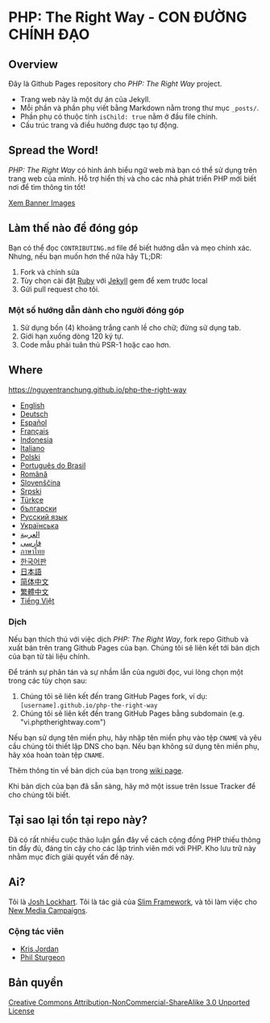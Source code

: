 # PHP: The Right Way - CON ĐƯỜNG CHÍNH ĐẠO

## Overview

Đây là Github Pages repository cho _PHP: The Right Way_ project.

* Trang web này là một dự án của Jekyll.
* Mỗi phần và phần phụ viết bằng Markdown nằm trong thư mục `_posts/`.
* Phần phụ có thuộc tính `isChild: true` nằm ở đầu file chính.
* Cấu trúc trang và điều hướng được tạo tự động.

## Spread the Word!

_PHP: The Right Way_ có hình ảnh biểu ngữ web mà bạn có thể sử dụng trên trang web của mình. Hỗ trợ hiển thị và cho các nhà phát triển PHP mới biết nơi để tìm thông tin tốt!

[Xem Banner Images](http://www.phptherightway.com/banners.html)

## Làm thế nào để đóng góp

Bạn có thể đọc `CONTRIBUTING.md` file để biết hướng dẫn và mẹo chính xác. Nhưng, nếu bạn muốn hơn thế nữa hãy TL;DR:

1. Fork và chỉnh sửa
2. Tùy chọn cài đặt [Ruby](https://rvm.io/rvm/install/) với [Jekyll](https://github.com/mojombo/jekyll/) gem để xem trước local
3. Gửi pull request cho tôi.

### Một số hướng dẫn dành cho người đóng góp

1. Sử dụng bốn (4) khoảng trắng canh lề cho chữ; đừng sử dụng tab.
2. Giới hạn xuống dòng 120 ký tự.
3. Code mẫu phải tuân thủ PSR-1 hoặc cao hơn.

## Where

<https://nguyentranchung.github.io/php-the-right-way>

* [English](http://www.phptherightway.com)
* [Deutsch](http://rwetzlmayr.github.io/php-the-right-way)
* [Español](http://phpdevenezuela.github.io/php-the-right-way)
* [Français](http://eilgin.github.io/php-the-right-way/)
* [Indonesia](http://id.phptherightway.com)
* [Italiano](http://it.phptherightway.com)
* [Polski](http://pl.phptherightway.com)
* [Português do Brasil](http://br.phptherightway.com)
* [Română](https://bgui.github.io/php-the-right-way/)
* [Slovenščina](http://sl.phptherightway.com)
* [Srpski](http://phpsrbija.github.io/php-the-right-way/)
* [Türkçe](http://hkulekci.github.io/php-the-right-way/)
* [български](http://bg.phptherightway.com)
* [Русский язык](http://getjump.github.io/ru-php-the-right-way)
* [Українська](http://iflista.github.com/php-the-right-way)
* [العربية](https://adaroobi.github.io/php-the-right-way/)
* [فارسى](http://novid.github.io/php-the-right-way/)
* [ภาษาไทย](https://apzentral.github.io/php-the-right-way/)
* [한국어판](http://modernpug.github.io/php-the-right-way)
* [日本語](http://ja.phptherightway.com)
* [简体中文](http://laravel-china.github.io/php-the-right-way/)
* [繁體中文](http://laravel-taiwan.github.io/php-the-right-way)
* [Tiếng Việt](https://nguyentranchung.github.io/php-the-right-way)

### Dịch

Nếu bạn thích thú với việc dịch _PHP: The Right Way_, fork repo Github và xuất bản trên trang Github Pages của bạn. Chúng tôi sẽ liên kết tới bản dịch của bạn từ tài liệu chính.

Để tránh sự phân tán và sự nhầm lẫn của người đọc, vui lòng chọn một trong các tùy chọn sau:

1. Chúng tôi sẽ liên kết đến trang GitHub Pages fork, ví dụ: `[username].github.io/php-the-right-way`
2. Chúng tôi sẽ liên kết đến trang GitHub Pages bằng subdomain (e.g. "vi.phptherightway.com")

Nếu bạn sử dụng tên miền phụ, hãy nhập tên miền phụ vào tệp `CNAME` và yêu cầu chúng tôi thiết lập DNS cho bạn. Nếu bạn không sử dụng tên miền phụ, hãy xóa hoàn toàn tệp `CNAME`.

Thêm thông tin về bản dịch của bạn trong [wiki page](https://github.com/codeguy/php-the-right-way/wiki/Translations).

Khi bản dịch của bạn đã sẵn sàng, hãy mở một issue trên Issue Tracker để cho chúng tôi biết.

## Tại sao lại tồn tại repo này?

Đã có rất nhiều cuộc thảo luận gần đây về cách cộng đồng PHP thiếu thông tin đầy đủ, đáng tin cậy cho các lập trình viên mới với PHP. Kho lưu trữ này nhằm mục đích giải quyết vấn đề này.

## Ai?

Tôi là [Josh Lockhart](http://twitter.com/codeguy). Tôi là tác giả của [Slim Framework](http://www.slimframework.com/), và tôi làm việc cho [New Media Campaigns](http://www.newmediacampaigns.com/).

### Cộng tác viên

* [Kris Jordan](http://krisjordan.com/)
* [Phil Sturgeon](http://philsturgeon.co.uk/)

## Bản quyền

[Creative Commons Attribution-NonCommercial-ShareAlike 3.0 Unported License](http://creativecommons.org/licenses/by-nc-sa/3.0/)
